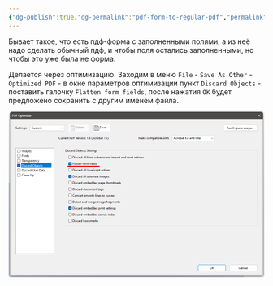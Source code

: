 ```yaml
---
{"dg-publish":true,"dg-permalink":"pdf-form-to-regular-pdf","permalink":"/pdf-form-to-regular-pdf/","tags":["FAQ","pdf"],"created":"2024-04-19T21:48:34.880+07:00","updated":"2024-04-19T21:54:56.211+07:00"}
---
```


Бывает такое, что есть пдф-форма с заполненными полями, а из неё надо сделать обычный пдф, и чтобы поля остались заполненными, но чтобы это уже была не форма.

Делается через оптимизацию. Заходим в меню `File` - `Save As Other` - `Optimized PDF` - в окне параметров оптимизации пункт `Discard Objects` - поставить галочку `Flatten form fields`, после нажатия `OK` будет предложено сохранить с другим именем файла.

![acrobat-flatten-form-fields.png](/img/user/assets/acrobat-flatten-form-fields.png)